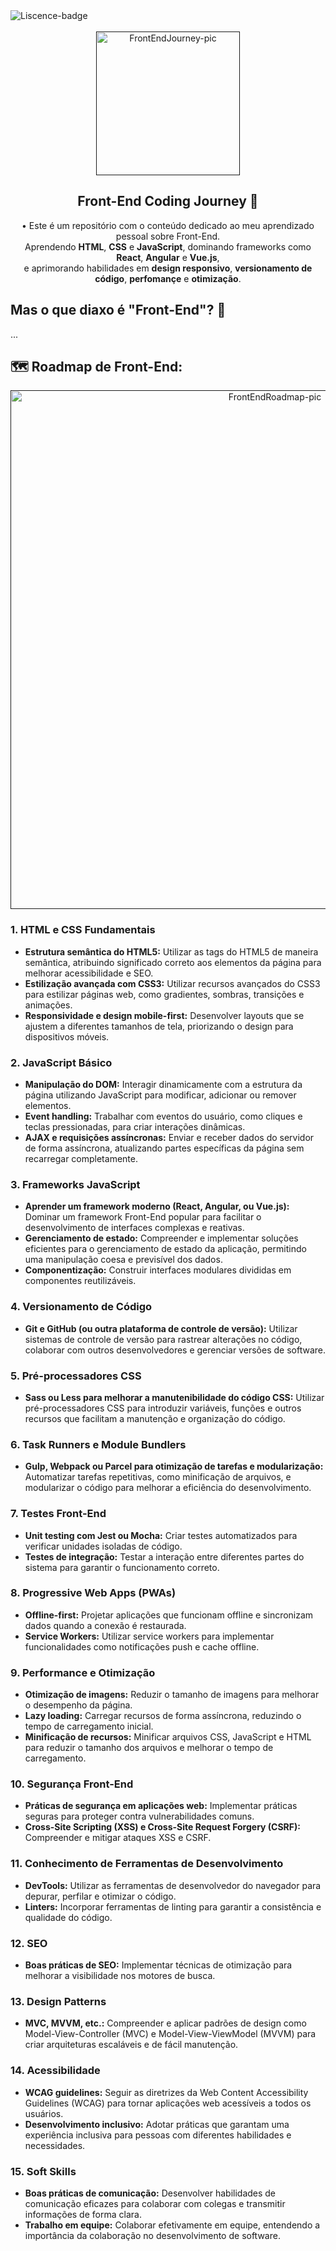 <!--
❗ ➤ References used in this Repository:
🔗 • https://github.com/piyushsuthar/github-readme-quotes
🔗 • https://github.com/kyechan99/capsule-render
🔗 • https://github.com/DenverCoder1/custom-icon-badges
🔗 • https://shields.io
🔗 • https://emoji.gg
🔗 • https://getemoji.com
-->

<div align="left">
  <img src="https://img.shields.io/github/license/juletopi/Front-End_Learning_Journey" alt="Liscence-badge">
</div>

<br>

<!-- PRESENTATION -->

<div align="center">
    <a href="">
        <img src="https://github.com/juletopi/Front-End_Coding_Journey/assets/76459155/f25e08e7-0f00-41b7-9276-530ce8eeb861" alt="FrontEndJourney-pic" width="230px" title="Repositório de Front-End Coding Journey">
    </a>
    <h2 align="center">Front-End Coding Journey 🚀</h2>
</div>

<div align="center">
 
  • Este é um repositório com o conteúdo dedicado ao meu aprendizado pessoal sobre Front-End. \
  Aprendendo **HTML**, **CSS** e **JavaScript**, dominando frameworks como **React**, **Angular** e **Vue.js**, \
  e aprimorando habilidades em **design responsivo**, **versionamento de código**, **perfomançe** e **otimização**.
 
</div>

<!-- WHAT IS FRONT-END -->

<div align="left">

## Mas o que diaxo é "Front-End"? 🤔

...

</div>

<!-- ROAD MAP -->

<div align="left">
  
## 🗺️ Roadmap de Front-End:

<div align="center">
    <a href="">
        <img src="https://github.com/juletopi/Front-End_Coding_Journey/assets/76459155/a97a427b-c85b-44da-96a6-472a967decfc" alt="FrontEndRoadmap-pic" width="830px" title="Meu Front-End Roadmap">
    </a>
</div>


### 1. HTML e CSS Fundamentais
- **Estrutura semântica do HTML5:** Utilizar as tags do HTML5 de maneira semântica, atribuindo significado correto aos elementos da página para melhorar acessibilidade e SEO.
- **Estilização avançada com CSS3:** Utilizar recursos avançados do CSS3 para estilizar páginas web, como gradientes, sombras, transições e animações.
- **Responsividade e design mobile-first:** Desenvolver layouts que se ajustem a diferentes tamanhos de tela, priorizando o design para dispositivos móveis.

### 2. JavaScript Básico
- **Manipulação do DOM:** Interagir dinamicamente com a estrutura da página utilizando JavaScript para modificar, adicionar ou remover elementos.
- **Event handling:** Trabalhar com eventos do usuário, como cliques e teclas pressionadas, para criar interações dinâmicas.
- **AJAX e requisições assíncronas:** Enviar e receber dados do servidor de forma assíncrona, atualizando partes específicas da página sem recarregar completamente.

### 3. Frameworks JavaScript
- **Aprender um framework moderno (React, Angular, ou Vue.js):** Dominar um framework Front-End popular para facilitar o desenvolvimento de interfaces complexas e reativas.
- **Gerenciamento de estado:** Compreender e implementar soluções eficientes para o gerenciamento de estado da aplicação, permitindo uma manipulação coesa e previsível dos dados.
- **Componentização:** Construir interfaces modulares divididas em componentes reutilizáveis.

### 4. Versionamento de Código
- **Git e GitHub (ou outra plataforma de controle de versão):** Utilizar sistemas de controle de versão para rastrear alterações no código, colaborar com outros desenvolvedores e gerenciar versões de software.

### 5. Pré-processadores CSS
- **Sass ou Less para melhorar a manutenibilidade do código CSS:** Utilizar pré-processadores CSS para introduzir variáveis, funções e outros recursos que facilitam a manutenção e organização do código.

### 6. Task Runners e Module Bundlers
- **Gulp, Webpack ou Parcel para otimização de tarefas e modularização:** Automatizar tarefas repetitivas, como minificação de arquivos, e modularizar o código para melhorar a eficiência do desenvolvimento.

### 7. Testes Front-End
- **Unit testing com Jest ou Mocha:** Criar testes automatizados para verificar unidades isoladas de código.
- **Testes de integração:** Testar a interação entre diferentes partes do sistema para garantir o funcionamento correto.

### 8. Progressive Web Apps (PWAs)
- **Offline-first:** Projetar aplicações que funcionam offline e sincronizam dados quando a conexão é restaurada.
- **Service Workers:** Utilizar service workers para implementar funcionalidades como notificações push e cache offline.

### 9. Performance e Otimização
- **Otimização de imagens:** Reduzir o tamanho de imagens para melhorar o desempenho da página.
- **Lazy loading:** Carregar recursos de forma assíncrona, reduzindo o tempo de carregamento inicial.
- **Minificação de recursos:** Minificar arquivos CSS, JavaScript e HTML para reduzir o tamanho dos arquivos e melhorar o tempo de carregamento.

### 10. Segurança Front-End
- **Práticas de segurança em aplicações web:** Implementar práticas seguras para proteger contra vulnerabilidades comuns.
- **Cross-Site Scripting (XSS) e Cross-Site Request Forgery (CSRF):** Compreender e mitigar ataques XSS e CSRF.

### 11. Conhecimento de Ferramentas de Desenvolvimento
- **DevTools:** Utilizar as ferramentas de desenvolvedor do navegador para depurar, perfilar e otimizar o código.
- **Linters:** Incorporar ferramentas de linting para garantir a consistência e qualidade do código.

### 12. SEO
- **Boas práticas de SEO:** Implementar técnicas de otimização para melhorar a visibilidade nos motores de busca.

### 13. Design Patterns
- **MVC, MVVM, etc.:** Compreender e aplicar padrões de design como Model-View-Controller (MVC) e Model-View-ViewModel (MVVM) para criar arquiteturas escaláveis e de fácil manutenção.

### 14. Acessibilidade
- **WCAG guidelines:** Seguir as diretrizes da Web Content Accessibility Guidelines (WCAG) para tornar aplicações web acessíveis a todos os usuários.
- **Desenvolvimento inclusivo:** Adotar práticas que garantam uma experiência inclusiva para pessoas com diferentes habilidades e necessidades.

### 15. Soft Skills
- **Boas práticas de comunicação:** Desenvolver habilidades de comunicação eficazes para colaborar com colegas e transmitir informações de forma clara.
- **Trabalho em equipe:** Colaborar efetivamente em equipe, entendendo a importância da colaboração no desenvolvimento de software.


</div>
